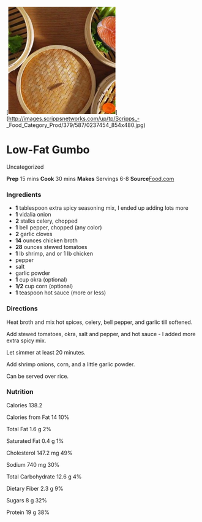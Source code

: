 ﻿

[![](./images/27f18983-f556-472e-b837-d7b367da5d8a.jpg)](http://images.scrippsnetworks.com/up/tp/Scripps_-
_Food_Category_Prod/379/587/0237454_854x480.jpg)

#  Low-Fat Gumbo

Uncategorized

 **Prep** 15 mins **Cook** 30 mins **Makes** Servings 6-8
**Source**[Food.com](http://www.food.com/recipe/low-fat-gumbo-327965)

###  Ingredients

  * **1** tablespoon extra spicy seasoning mix, I ended up adding lots more
  *  **1** vidalia onion
  *  **2** stalks celery, chopped
  *  **1** bell pepper, chopped (any color)
  *  **2** garlic cloves
  *  **14** ounces chicken broth
  *  **28** ounces stewed tomatoes
  *  **1** lb shrimp, and or 1 lb chicken
  * pepper
  * salt
  * garlic powder
  *  **1** cup okra (optional)
  *  **1/2** cup corn (optional)
  *  **1** teaspoon hot sauce (more or less)

###  Directions

Heat broth and mix hot spices, celery, bell pepper, and garlic till softened.

Add stewed tomatoes, okra, salt and pepper, and hot sauce - I added more extra
spicy mix.

Let simmer at least 20 minutes.

Add shrimp onions, corn, and a little garlic powder.

Can be served over rice.

###  Nutrition

Calories 138.2

Calories from Fat 14 10%

Total Fat 1.6 g 2%

Saturated Fat 0.4 g 1%

Cholesterol 147.2 mg 49%

Sodium 740 mg 30%

Total Carbohydrate 12.6 g 4%

Dietary Fiber 2.3 g 9%

Sugars 8 g 32%

Protein 19 g 38%

